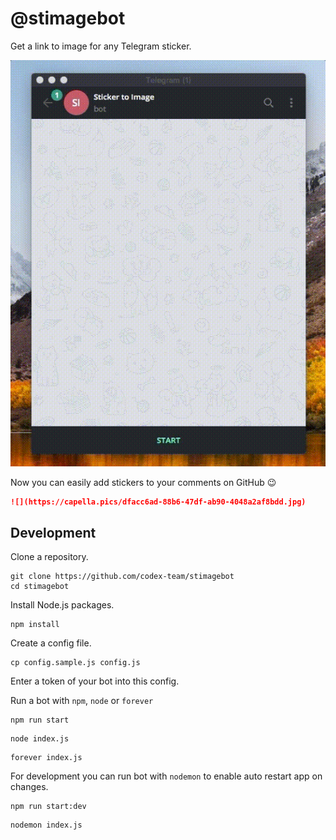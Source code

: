# @stimagebot

Get a link to image for any Telegram sticker.

[![](assets/example.gif)](//t.me/stimagebot)

Now you can easily add stickers to your comments on GitHub :wink:

```markdown
![](https://capella.pics/dfacc6ad-88b6-47df-ab90-4048a2af8bdd.jpg)
```

## Development

Clone a repository.

```shell
git clone https://github.com/codex-team/stimagebot
cd stimagebot
```

Install Node.js packages.

```shell
npm install
```

Create a config file.

```shell
cp config.sample.js config.js
```

Enter a token of your bot into this config.

Run a bot with `npm`, `node` or `forever`

```shell
npm run start
```

```shell
node index.js
```

```shell
forever index.js
```

For development you can run bot with `nodemon` to enable auto restart app on changes.

```shell
npm run start:dev
```

```shell
nodemon index.js
```

